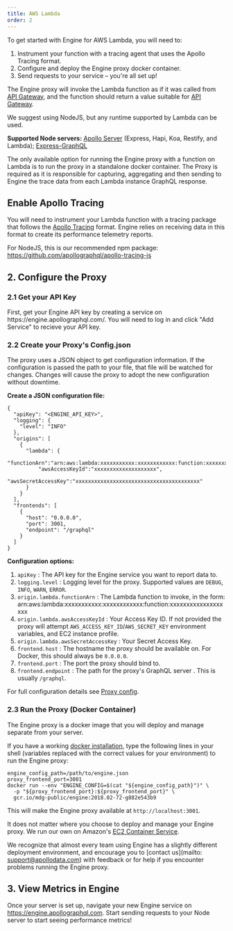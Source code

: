 ```yaml
---
title: AWS Lambda
order: 2
---
```


To get started with Engine for AWS Lambda, you will need to:
1. Instrument your function with a tracing agent that uses the Apollo Tracing format.
2. Configure and deploy the Engine proxy docker container.
3. Send requests to your service – you're all set up!

The Engine proxy will invoke the Lambda function as if it was called from [API Gateway](https://docs.aws.amazon.com/apigateway/latest/developerguide/api-gateway-set-up-simple-proxy.html#api-gateway-simple-proxy-for-lambda-input-format), and the function should return a value suitable for [API Gateway](https://docs.aws.amazon.com/apigateway/latest/developerguide/api-gateway-set-up-simple-proxy.html#api-gateway-simple-proxy-for-lambda-output-format).

We suggest using NodeJS, but any runtime supported by Lambda can be used.

**Supported Node servers:** [Apollo Server](https://github.com/apollographql/apollo-server) (Express, Hapi, Koa, Restify, and Lambda); [Express-GraphQL](https://github.com/graphql/express-graphql)

The only available option for running the Engine proxy with a function on Lambda is to run the proxy in a standalone docker container. The Proxy is required as it is responsible for capturing, aggregating and then sending to Engine the trace data from each Lambda instance GraphQL response.

<h2 id="enable-apollo-tracing" title="Enable Apollo Tracing">Enable Apollo Tracing</h2>

You will need to instrument your Lambda function with a tracing package that follows the [Apollo Tracing](https://github.com/apollographql/apollo-tracing) format. Engine relies on receiving data in this format to create its performance telemetry reports.

For NodeJS, this is our recommended npm package: https://github.com/apollographql/apollo-tracing-js

<h2 id="configure-proxy" title="Configure the Proxy">2. Configure the Proxy</h2>
<h3 id="get-api-key" title="Get your API Key">2.1 Get your API Key</h3>
First, get your Engine API key by creating a service on https://engine.apollographql.com/. You will need to log in and click "Add Service" to recieve your API key.

<h3 id="create-config-json" title="Create your Config.json">2.2 Create your Proxy's Config.json</h3>
The proxy uses a JSON object to get configuration information. If the configuration is passed the path to your file, that file will be watched for changes. Changes will cause the proxy to adopt the new configuration without downtime.

**Create a JSON configuration file:**

```
{
  "apiKey": "<ENGINE_API_KEY>",
  "logging": {
    "level": "INFO"
  },
  "origins": [
    {
      "lambda": {
          "functionArn":"arn:aws:lambda:xxxxxxxxxxx:xxxxxxxxxxxx:function:xxxxxxxxxxxxxxxxxxx",
          "awsAccessKeyId":"xxxxxxxxxxxxxxxxxxxx",
          "awsSecretAccessKey":"xxxxxxxxxxxxxxxxxxxxxxxxxxxxxxxxxxxxxxxx"
      }
    }
  ],
  "frontends": [
    {
      "host": "0.0.0.0",
      "port": 3001,
      "endpoint": "/graphql"
    }
  ]
}
```

**Configuration options:**
1. `apiKey` : The API key for the Engine service you want to report data to.
2. `logging.level` : Logging level for the proxy. Supported values are `DEBUG`, `INFO`, `WARN`, `ERROR`.
3. `origin.lambda.functionArn` : The Lambda function to invoke, in the form:
                  arn:aws:lambda:xxxxxxxxxxx:xxxxxxxxxxxx:function:xxxxxxxxxxxxxxxxxxx
4. `origin.lambda.awsAccessKeyId` : Your Access Key ID. If not provided the proxy will attempt `AWS_ACCESS_KEY_ID`/`AWS_SECRET_KEY` environment variables, and EC2 instance profile.
5. `origin.lambda.awsSecretAccessKey` : Your Secret Access Key.
7. `frontend.host` : The hostname the proxy should be available on. For Docker, this should always be `0.0.0.0`.
8. `frontend.port` : The port the proxy should bind to.
9. `frontend.endpoint` : The path for the proxy's GraphQL server . This is usually `/graphql`.

For full configuration details see [Proxy config](proto-doc.html).

<h3 id="run-the-proxy" title="Run the Proxy">2.3 Run the Proxy (Docker Container)</h3>

The Engine proxy is a docker image that you will deploy and manage separate from your server.

If you have a working [docker installation](https://docs.docker.com/engine/installation/), type the following lines in your shell (variables replaced with the correct values for your environment) to run the Engine proxy:
```
engine_config_path=/path/to/engine.json
proxy_frontend_port=3001
docker run --env "ENGINE_CONFIG=$(cat "${engine_config_path}")" \
  -p "${proxy_frontend_port}:${proxy_frontend_port}" \
  gcr.io/mdg-public/engine:2018.02-72-g882e543b9
```

This will make the Engine proxy available at `http://localhost:3001`.

It does not matter where you choose to deploy and manage your Engine proxy. We run our own on Amazon's [EC2 Container Service](https://aws.amazon.com/ecs/).

We recognize that almost every team using Engine has a slightly different deployment environment, and encourage you to [contact us](mailto: support@apollodata.com) with feedback or for help if you encounter problems running the Engine proxy.

<h2 id="view-metrics-in-engine" title="View Metrics in Engine">3. View Metrics in Engine</h2>

Once your server is set up, navigate your new Engine service on https://engine.apollographql.com. Start sending requests to your Node server to start seeing performance metrics!
